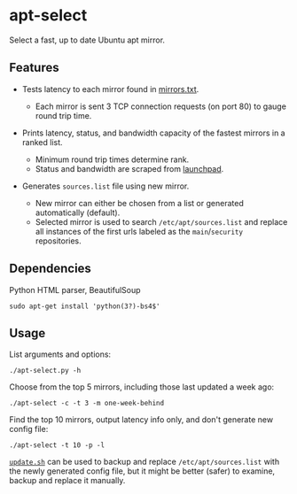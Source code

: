 apt-select
========

Select a fast, up to date Ubuntu apt mirror.

Features
-----------

- Tests latency to each mirror found in [mirrors.txt](http://mirrors.ubuntu.com/mirrors.txt).
    - Each mirror is sent 3 TCP connection requests (on port 80) to gauge round trip time.

- Prints latency, status, and bandwidth capacity of the fastest mirrors in a ranked list.
    - Minimum round trip times determine rank.
    - Status and bandwidth are scraped from [launchpad](https://launchpad.net/ubuntu/+archivemirrors).

- Generates `sources.list` file using new mirror.
    - New mirror can either be chosen from a list or generated automatically (default).
    - Selected mirror is used to search `/etc/apt/sources.list` and replace all instances of the first urls labeled as the `main`/`security` repositories.

Dependencies
------------

Python HTML parser, BeautifulSoup

    sudo apt-get install 'python(3?)-bs4$'

Usage
-----

List arguments and options:

    ./apt-select.py -h

Choose from the top 5 mirrors, including those last updated a week ago:

    ./apt-select -c -t 3 -m one-week-behind

Find the top 10 mirrors, output latency info only, and don't generate new config file:

    ./apt-select -t 10 -p -l

[`update.sh`](https://github.com/jblakeman/apt-select/blob/master/update.sh) can be used to backup and replace `/etc/apt/sources.list` with the newly generated config file, but it might be better (safer) to examine, backup and replace it manually.
